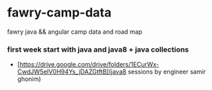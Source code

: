 # fawry-camp-data
fawry java &amp;&amp; angular camp data and road map

### first week start with java and java8 + java collections

- [https://drive.google.com/drive/folders/1ECurWx-CwdJW5eIV0H94Ys_jDAZGtftB](java8 sessions by engineer samir ghonim)
